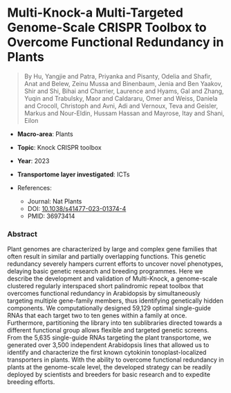 # Multi-Knock-a Multi-Targeted Genome-Scale CRISPR Toolbox to Overcome Functional Redundancy in Plants

> By Hu, Yangjie and Patra, Priyanka and Pisanty, Odelia and Shafir, Anat and Belew, Zeinu Mussa and Binenbaum, Jenia and Ben Yaakov, Shir and Shi, Bihai and Charrier, Laurence and Hyams, Gal and Zhang, Yuqin and Trabulsky, Maor and Caldararu, Omer and Weiss, Daniela and Crocoll, Christoph and Avni, Adi and Vernoux, Teva and Geisler, Markus and Nour-Eldin, Hussam Hassan and Mayrose, Itay and Shani, Eilon

- **Macro-area**: Plants
- **Topic**: Knock CRISPR toolbox
- **Year**: 2023
- **Transportome layer investigated**: ICTs

- References:
  - Journal: Nat Plants
  - DOI: [10.1038/s41477-023-01374-4](https://doi.org/10.1038/s41477-023-01374-4)
  - PMID: 36973414

### Abstract

Plant genomes are characterized by large and complex gene families that often result in similar and partially overlapping functions. This genetic redundancy severely hampers current efforts to uncover novel phenotypes, delaying basic genetic research and breeding programmes. Here we describe the development and validation of Multi-Knock, a genome-scale clustered regularly interspaced short palindromic repeat toolbox that overcomes functional redundancy in Arabidopsis by simultaneously targeting multiple gene-family members, thus identifying genetically hidden components. We computationally designed 59,129 optimal single-guide RNAs that each target two to ten genes within a family at once. Furthermore, partitioning the library into ten sublibraries directed towards a different functional group allows flexible and targeted genetic screens. From the 5,635 single-guide RNAs targeting the plant transportome, we generated over 3,500 independent Arabidopsis lines that allowed us to identify and characterize the first known cytokinin tonoplast-localized transporters in plants. With the ability to overcome functional redundancy in plants at the genome-scale level, the developed strategy can be readily deployed by scientists and breeders for basic research and to expedite breeding efforts.

